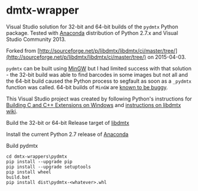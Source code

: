 # dmtx-wrapper

Visual Studio solution for 32-bit and 64-bit builds of the `pydmtx` Python
package. Tested with [Anaconda](http://www.continuum.io/) distribution of
Python 2.7.x and Visual Studio Community 2013.

Forked from [http://sourceforge.net/p/libdmtx/libdmtx/ci/master/tree/](http://sourceforge.net/p/libdmtx/libdmtx/ci/master/tree/)
on 2015-04-03.

`pydmtx` can be built using [MinGW](http://www.mingw.org/) but I had limited
success with that solution - the 32-bit build was able to find barcodes in some
images but not all and the 64-bit build caused the Python process to segfault
as soon as a `_pydmtx` function was called. 64-bit builds of `MinGW` are
[known to be buggy](https://github.com/ContinuumIO/anaconda-issues/issues/271).

This Visual Studio project was created by following Python's instructions for
[Building C and C++ Extensions on Windows](https://docs.python.org/2/extending/windows.html)
and [instructions on libdmtx wiki](http://libdmtx.wikidot.com/libdmtx-python-wrapper).

Build the 32-bit or 64-bit Release target of [libdmtx](https://github.com/NaturalHistoryMuseum/libdmtx/)

Install the current Python 2.7 release of [Anaconda](https://store.continuum.io/cshop/anaconda/)

Build pydmtx

    cd dmtx-wrappers\pydmtx
    pip install --upgrade pip
    pip install --upgrade setuptools
    pip install wheel
    build.bat
    pip install dist\pydmtx-<whatever>.whl
